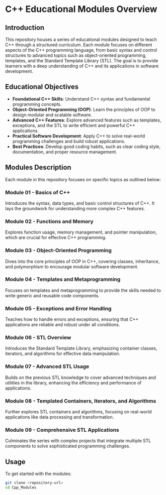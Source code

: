 # C++ Educational Modules Overview
 
## Introduction

This repository houses a series of educational modules designed to teach C++ through a structured curriculum. Each module focuses on different aspects of the C++ programming language, from basic syntax and control structures to advanced topics such as object-oriented programming, templates, and the Standard Template Library (STL). The goal is to provide learners with a deep understanding of C++ and its applications in software development.

## Educational Objectives
 
- **Foundational C++ Skills**: Understand C++ syntax and fundamental programming concepts.
- **Object-Oriented Programming (OOP)**: Learn the principles of OOP to design modular and scalable software.
- **Advanced C++ Features**: Explore advanced features such as templates, exceptions, and the STL to write efficient and powerful C++ applications.
- **Practical Software Development**: Apply C++ to solve real-world programming challenges and build robust applications.
- **Best Practices**: Develop good coding habits, such as clear coding style, documentation, and proper resource management.

## Modules Description

Each module in this repository focuses on specific topics as outlined below:

### Module 01 - Basics of C++

Introduces the syntax, data types, and basic control structures of C++. It lays the groundwork for understanding more complex C++ features.

### Module 02 - Functions and Memory 

Explores function usage, memory management, and pointer manipulation, which are crucial for effective C++ programming.

### Module 03 - Object-Oriented Programming

Dives into the core principles of OOP in C++, covering classes, inheritance, and polymorphism to encourage modular software development.

### Module 04 - Templates and Metaprogramming

Focuses on templates and metaprogramming to provide the skills needed to write generic and reusable code components.

### Module 05 - Exceptions and Error Handling

Teaches how to handle errors and exceptions, ensuring that C++ applications are reliable and robust under all conditions.

### Module 06 - STL Overview

Introduces the Standard Template Library, emphasizing container classes, iterators, and algorithms for effective data manipulation.

### Module 07 - Advanced STL Usage

Builds on the previous STL knowledge to cover advanced techniques and utilities in the library, enhancing the efficiency and performance of applications.

### Module 08 - Templated Containers, Iterators, and Algorithms

Further explores STL containers and algorithms, focusing on real-world applications like data processing and transformation.

### Module 09 - Comprehensive STL Applications

Culminates the series with complex projects that integrate multiple STL components to solve sophisticated programming challenges.

## Usage 

To get started with the modules:

```bash
git clone <repository-url>
cd Cpp_Modules
